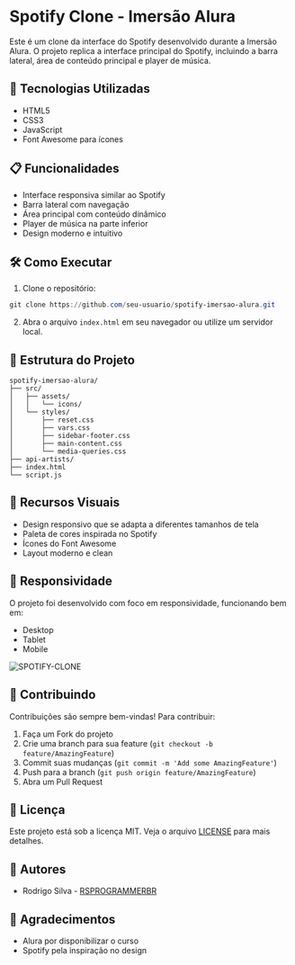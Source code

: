 # Spotify Clone - Imersão Alura

Este é um clone da interface do Spotify desenvolvido durante a Imersão Alura. O projeto replica a interface principal do Spotify, incluindo a barra lateral, área de conteúdo principal e player de música.

## 🚀 Tecnologias Utilizadas

- HTML5
- CSS3
- JavaScript
- Font Awesome para ícones

## 📋 Funcionalidades

- Interface responsiva similar ao Spotify
- Barra lateral com navegação
- Área principal com conteúdo dinâmico
- Player de música na parte inferior
- Design moderno e intuitivo

## 🛠️ Como Executar

1. Clone o repositório:
```powershell
git clone https://github.com/seu-usuario/spotify-imersao-alura.git
```

2. Abra o arquivo `index.html` em seu navegador ou utilize um servidor local.

## 📁 Estrutura do Projeto

```
spotify-imersao-alura/
├── src/
│   ├── assets/
│   │   └── icons/
│   └── styles/
│       ├── reset.css
│       ├── vars.css
│       ├── sidebar-footer.css
│       ├── main-content.css
│       └── media-queries.css
├── api-artists/
├── index.html
└── script.js
```

## 🎨 Recursos Visuais

- Design responsivo que se adapta a diferentes tamanhos de tela
- Paleta de cores inspirada no Spotify
- Ícones do Font Awesome
- Layout moderno e clean

## 📱 Responsividade

O projeto foi desenvolvido com foco em responsividade, funcionando bem em:
- Desktop
- Tablet
- Mobile

![SPOTIFY-CLONE](https://github.com/user-attachments/assets/d83466ba-8545-4f66-912d-475580331c90)

## 🤝 Contribuindo

Contribuições são sempre bem-vindas! Para contribuir:

1. Faça um Fork do projeto
2. Crie uma branch para sua feature (`git checkout -b feature/AmazingFeature`)
3. Commit suas mudanças (`git commit -m 'Add some AmazingFeature'`)
4. Push para a branch (`git push origin feature/AmazingFeature`)
5. Abra um Pull Request

## 📄 Licença

Este projeto está sob a licença MIT. Veja o arquivo [LICENSE](LICENSE) para mais detalhes.

## 👥 Autores

- Rodrigo Silva - [RSPROGRAMMERBR](https://github.com/rsprogrammerbr)

## 🙏 Agradecimentos

- Alura por disponibilizar o curso
- Spotify pela inspiração no design 
